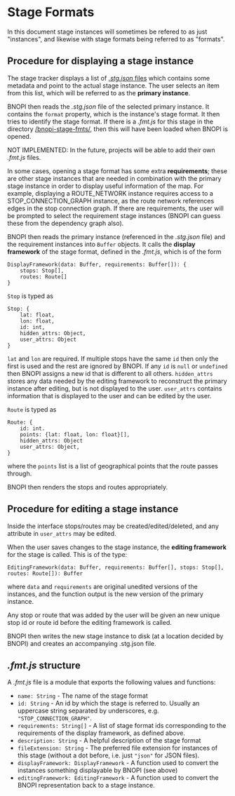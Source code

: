 # Stage Formats

In this document stage instances will sometimes be refered to as just "instances", and likewise with stage formats being referred to as "formats".

## Procedure for displaying a stage instance

The stage tracker displays a list of [*.stg.json* files](/projects/test_project/) which contains some metadata and point to the actual stage instance. The user selects an item from this list, which will be referred to as the **primary instance**.

BNOPI then reads the *.stg.json* file of the selected primary instance. It contains the `format` property, which is the instance's stage format. It then tries to identify the stage format. If there is a *.fmt.js* for this stage in the directory [/bnopi-stage-fmts/](/bnopi-stage-fmts/), then this will have been loaded when BNOPI is opened.

NOT IMPLEMENTED: In the future, projects will be able to add their own *.fmt.js* files.

In some cases, opening a stage format has some extra **requirements**; these are other stage instances that are needed in combination with the primary stage instance in order to display useful information of the map. For example, displaying a ROUTE_NETWORK instance requires access to a STOP_CONNECTION_GRAPH instance, as the route network references edges in the stop connection graph. If there are requirements, the user will be prompted to select the requirement stage instances (BNOPI can guess these from the dependency graph also).

BNOPI then reads the primary instance (referenced in the *.stg.json* file) and the requirement instances into `Buffer` objects. It calls the **display framework** of the stage format, defined in the *.fmt.js*, which is of the form

	DisplayFramework(data: Buffer, requirements: Buffer[]): {
		stops: Stop[],
		routes: Route[]
	}

`Stop` is typed as
```
Stop: {
	lat: float,
	lon: float,
	id: int,
	hidden_attrs: Object,
	user_attrs: Object
}
```
`lat` and `lon` are required. If multiple stops have the same `id` then only the first is used and the rest are ignored by BNOPI. If any `id` is `null` or `undefined` then BNOPI assigns a new id that is different to all others. `hidden_attrs` stores any data needed by the editing framework to reconstruct the primary instance after editing, but is not displayed to the user. `user_attrs` contains information that is displayed to the user and can be edited by the user.

`Route` is typed as
```
Route: {
	id: int.
	points: {lat: float, lon: float}[],
	hidden_attrs: Object
	user_attrs: Object,
}
```
where the `points` list is a list of geographical points that the route passes through.

BNOPI then renders the stops and routes appropriately.

## Procedure for editing a stage instance

Inside the interface stops/routes may be created/edited/deleted, and any attribute in `user_attrs` may be edited.

When the user saves changes to the stage instance, the **editing framework** for the stage is called. This is of the type:

	EditingFramework(data: Buffer, requirements: Buffer[], stops: Stop[], routes: Route[]): Buffer

where `data` and `requirements` are original unedited versions of the instances, and the function output is the new version of the primary instance.

Any stop or route that was added by the user will be given an new unique stop id or route id before the editing framework is called.

BNOPI then writes the new stage instance to disk (at a location decided by BNOPI) and creates an accompanying .stg.json file.

## *.fmt.js* structure
A *.fmt.js* file is a module that exports the following values and functions:

+ `name: String` - The name of the stage format
+ `id: String` - An id by which the stage is referred to. Usually an uppercase string separated by underscores, e.g. `"STOP_CONNECTION_GRAPH"`.
+ `requirements: String[]` - A list of stage format ids corresponding to the requirements of the display framework, as defined above.
+ `description: String` - A helpful description of the stage format
+ `fileExtension: String` - The preferred file extension for instances of this stage (without a dot before, i.e. just `"json"` for JSON files).
+ `displayFramework: DisplayFramework` - A function used to convert the instances something displayable by BNOPI (see above)
+ `editingFramework: EditingFramework` - A function used to convert the BNOPI representation back to a stage instance.
